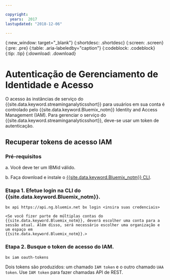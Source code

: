 ```yaml
---

copyright:
  years:  2017
lastupdated: "2018-12-06"

---
```


{:new_window: target="_blank"}
{:shortdesc: .shortdesc}
{:screen: .screen}
{:pre: .pre}
{:table: .aria-labeledby="caption"}
{:codeblock: .codeblock}
{:tip: .tip}
{:download: .download}


# Autenticação de Gerenciamento de Identidade e Acesso

O acesso às instâncias de serviço do {{site.data.keyword.streaminganalyticsshort}} para usuários em
sua conta é controlado pelo {{site.data.keyword.Bluemix_notm}} Identity and Access Management (IAM). Para gerenciar o serviço do {{site.data.keyword.streaminganalyticsshort}}, deve-se usar um token de autenticação.

## Recuperar tokens de acesso IAM

### Pré-requisitos

a. Você deve ter um IBMid válido.

b. Faça download e instale o [{{site.data.keyword.Bluemix_notm}} CLI](https://{DomainName}/docs/cli/reference/bluemix_cli/get_started.html#getting-started).

### Etapa 1. Efetue login na CLI do {{site.data.keyword.Bluemix_notm}}.

```
bx api https://api.ng.bluemix.net bx login <insira suas credenciais>

<Se você fizer parte de múltiplas contas do {{site.data.keyword.Bluemix_notm}}, deverá escolher uma conta para a sessão atual. Além disso, será necessário escolher uma organização e um espaço em
{{site.data.keyword.Bluemix_notm}}.>
```

### Etapa 2. Busque o token de acesso do IAM.

```
bx iam oauth-tokens
```

Dois tokens são produzidos: um chamado `IAM token` e o outro chamado `UAA token`. Use
`IAM token` para fazer chamadas API de REST.
